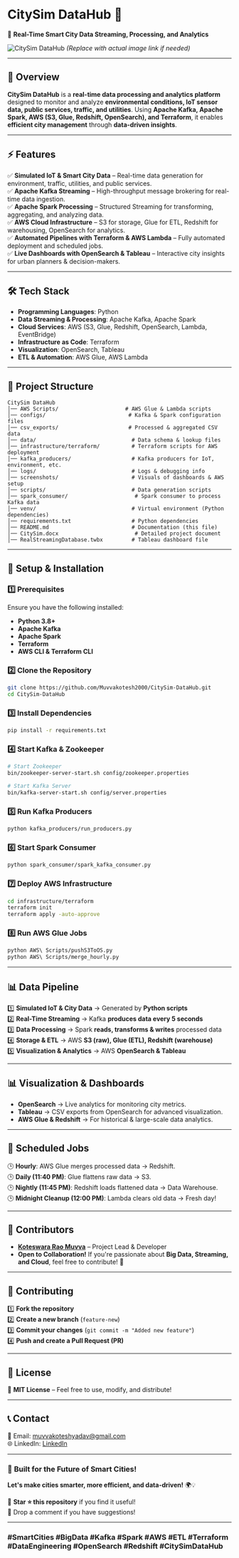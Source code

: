 # CitySim DataHub 🚀
📡 **Real-Time Smart City Data Streaming, Processing, and Analytics**  

![CitySim DataHub](image.png) _(Replace with actual image link if needed)_

---

## 📌 Overview
**CitySim DataHub** is a **real-time data processing and analytics platform** designed to monitor and analyze **environmental conditions, IoT sensor data, public services, traffic, and utilities**. Using **Apache Kafka, Apache Spark, AWS (S3, Glue, Redshift, OpenSearch), and Terraform**, it enables **efficient city management** through **data-driven insights**.

---

## ⚡ Features
✅ **Simulated IoT & Smart City Data** – Real-time data generation for environment, traffic, utilities, and public services.  
✅ **Apache Kafka Streaming** – High-throughput message brokering for real-time data ingestion.  
✅ **Apache Spark Processing** – Structured Streaming for transforming, aggregating, and analyzing data.  
✅ **AWS Cloud Infrastructure** – S3 for storage, Glue for ETL, Redshift for warehousing, OpenSearch for analytics.  
✅ **Automated Pipelines with Terraform & AWS Lambda** – Fully automated deployment and scheduled jobs.  
✅ **Live Dashboards with OpenSearch & Tableau** – Interactive city insights for urban planners & decision-makers.  

---

## 🛠️ Tech Stack
- **Programming Languages**: Python  
- **Data Streaming & Processing**: Apache Kafka, Apache Spark  
- **Cloud Services**: AWS (S3, Glue, Redshift, OpenSearch, Lambda, EventBridge)  
- **Infrastructure as Code**: Terraform  
- **Visualization**: OpenSearch, Tableau  
- **ETL & Automation**: AWS Glue, AWS Lambda  

---

## 📂 Project Structure
```
CitySim DataHub
│── AWS Scripts/                     # AWS Glue & Lambda scripts
│── configs/                          # Kafka & Spark configuration files
│── csv_exports/                      # Processed & aggregated CSV data
│── data/                              # Data schema & lookup files
│── infrastructure/terraform/          # Terraform scripts for AWS deployment
│── kafka_producers/                   # Kafka producers for IoT, environment, etc.
│── logs/                              # Logs & debugging info
│── screenshots/                       # Visuals of dashboards & AWS setup
│── scripts/                           # Data generation scripts
│── spark_consumer/                     # Spark consumer to process Kafka data
│── venv/                              # Virtual environment (Python dependencies)
│── requirements.txt                   # Python dependencies
│── README.md                          # Documentation (this file)
│── CitySim.docx                        # Detailed project document
│── RealStreamingDatabase.twbx         # Tableau dashboard file
```

---

## 🚀 Setup & Installation
### 1️⃣ Prerequisites
Ensure you have the following installed:
- **Python 3.8+**  
- **Apache Kafka**  
- **Apache Spark**  
- **Terraform**  
- **AWS CLI & Terraform CLI**  

### 2️⃣ Clone the Repository
```bash
git clone https://github.com/Muvvakotesh2000/CitySim-DataHub.git
cd CitySim-DataHub
```

### 3️⃣ Install Dependencies
```bash
pip install -r requirements.txt
```

### 4️⃣ Start Kafka & Zookeeper
```bash
# Start Zookeeper
bin/zookeeper-server-start.sh config/zookeeper.properties

# Start Kafka Server
bin/kafka-server-start.sh config/server.properties
```

### 5️⃣ Run Kafka Producers
```bash
python kafka_producers/run_producers.py
```

### 6️⃣ Start Spark Consumer
```bash
python spark_consumer/spark_kafka_consumer.py
```

### 7️⃣ Deploy AWS Infrastructure
```bash
cd infrastructure/terraform
terraform init
terraform apply -auto-approve
```

### 8️⃣ Run AWS Glue Jobs
```bash
python AWS\ Scripts/pushS3ToOS.py
python AWS\ Scripts/merge_hourly.py
```

---

## 📊 Data Pipeline
1️⃣ **Simulated IoT & City Data** → Generated by **Python scripts**  
2️⃣ **Real-Time Streaming** → Kafka **produces data every 5 seconds**  
3️⃣ **Data Processing** → Spark **reads, transforms & writes** processed data  
4️⃣ **Storage & ETL** → AWS **S3 (raw), Glue (ETL), Redshift (warehouse)**  
5️⃣ **Visualization & Analytics** → AWS **OpenSearch & Tableau**  

---

## 📊 Visualization & Dashboards
- **OpenSearch** → Live analytics for monitoring city metrics.  
- **Tableau** → CSV exports from OpenSearch for advanced visualization.  
- **AWS Glue & Redshift** → For historical & large-scale data analytics.  

---

## 🔄 Scheduled Jobs
🕒 **Hourly**: AWS Glue merges processed data → Redshift.  
🕒 **Daily (11:40 PM)**: Glue flattens raw data → S3.  
🕒 **Nightly (11:45 PM)**: Redshift loads flattened data → Data Warehouse.  
🕒 **Midnight Cleanup (12:00 PM)**: Lambda clears old data → Fresh day!  

---

## 👥 Contributors
- **[Koteswara Rao Muvva](https://github.com/Muvvakotesh2000)** – Project Lead & Developer  
- **Open to Collaboration!** If you're passionate about **Big Data, Streaming, and Cloud**, feel free to contribute! 🚀  

---

## 🤝 Contributing
1️⃣ **Fork the repository**  
2️⃣ **Create a new branch** (`feature-new`)  
3️⃣ **Commit your changes** (`git commit -m "Added new feature"`)  
4️⃣ **Push and create a Pull Request (PR)**  

---

## 📜 License
📝 **MIT License** – Feel free to use, modify, and distribute!  

---

## 📞 Contact
📧 Email: muvvakoteshyadav@gmail.com  
🌐 LinkedIn: [LinkedIn](https://www.linkedin.com/in/koteswararaomuvva/)  

---

### 🚀 **Built for the Future of Smart Cities!**
**Let's make cities smarter, more efficient, and data-driven!** 🌍💡  

🔗 **Star ⭐ this repository** if you find it useful!  
💬 Drop a comment if you have suggestions!  

---

### **#SmartCities #BigData #Kafka #Spark #AWS #ETL #Terraform #DataEngineering #OpenSearch #Redshift #CitySimDataHub**  
